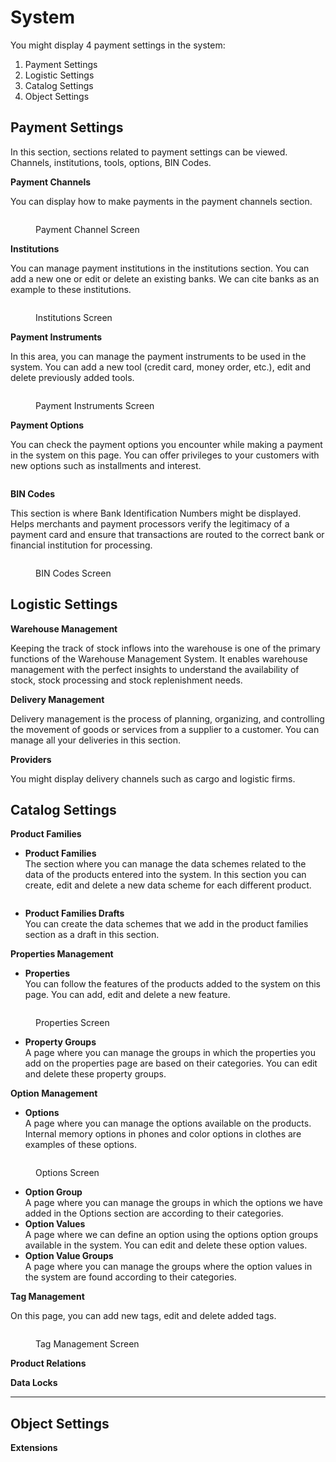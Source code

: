 # System

You might display 4 payment settings in the system:

1. Payment Settings
2. Logistic Settings
3. Catalog Settings
4. Object Settings

## Payment Settings

In this section, sections related to payment settings can be viewed. Channels, institutions, tools, options, BIN Codes.

**Payment Channels**

You can display how to make payments in the payment channels section.

<figure><img src="../../.gitbook/assets/payment-channels.png" alt=""><figcaption><p>Payment Channel Screen</p></figcaption></figure>

**Institutions**

You can manage payment institutions in the institutions section. You can add a new one or edit or delete an existing banks. We can cite banks as an example to these institutions.

<figure><img src="../../.gitbook/assets/instituations.png" alt=""><figcaption><p>Institutions Screen</p></figcaption></figure>

**Payment Instruments**

In this area, you can manage the payment instruments to be used in the system. You can add a new tool (credit card, money order, etc.), edit and delete previously added tools.

<figure><img src="../../.gitbook/assets/payment-channels (1).png" alt=""><figcaption><p>Payment Instruments Screen </p></figcaption></figure>

**Payment Options**

You can check the payment options you encounter while making a payment in the system on this page. You can offer privileges to your customers with new options such as installments and interest.

<figure><img src="../../.gitbook/assets/payment options (1).png" alt=""><figcaption></figcaption></figure>

**BIN Codes**

This section is where Bank Identification Numbers might be displayed. Helps merchants and payment processors verify the legitimacy of a payment card and ensure that transactions are routed to the correct bank or financial institution for processing.

<figure><img src="../../.gitbook/assets/bin codes.png" alt=""><figcaption><p>BIN Codes Screen </p></figcaption></figure>

## Logistic Settings

**Warehouse Management**

Keeping the track of stock inflows into the warehouse is one of the primary functions of the Warehouse Management System. It enables warehouse management with the perfect insights to understand the availability of stock, stock processing and stock replenishment needs.

**Delivery Management**

Delivery management is the process of planning, organizing, and controlling the movement of goods or services from a supplier to a customer. You can manage all your deliveries in this section.

**Providers**

You might display delivery channels such as cargo and logistic firms.



## Catalog Settings

**Product Families**

* **Product Families**\
  The section where you can manage the data schemes related to the data of the products entered into the system. In this section you can create, edit and delete a new data scheme for each different product.

<figure><img src="../../.gitbook/assets/Screenshot_1 (1).png" alt=""><figcaption></figcaption></figure>

* **Product Families Drafts**\
  You can create the data schemes that we add in the product families section as a draft in this section.

**Properties Management**

* **Properties**\
  You can follow the features of the products added to the system on this page. You can add, edit and delete a new feature.

<figure><img src="../../.gitbook/assets/properties (1).png" alt=""><figcaption><p>Properties Screen </p></figcaption></figure>

* **Property Groups** \
  A page where you can manage the groups in which the properties you add on the properties page are based on their categories. You can edit and delete these property groups.

**Option Management**

* **Options**\
  A page where you can manage the options available on the products. Internal memory options in phones and color options in clothes are examples of these options.

<figure><img src="../../.gitbook/assets/options (1).png" alt=""><figcaption><p>Options Screen</p></figcaption></figure>

* **Option Group**\
  A page where you can manage the groups in which the options we have added in the Options section are according to their categories.
* **Option Values**\
  A page where we can define an option using the options option groups available in the system. You can edit and delete these option values.
* **Option Value Groups**\
  A page where you can manage the groups where the option values in the system are found according to their categories.

**Tag Management**

On this page, you can add new tags, edit and delete added tags.

<figure><img src="../../.gitbook/assets/tag management.png" alt=""><figcaption><p>Tag Management Screen </p></figcaption></figure>

**Product Relations**

**Data Locks**

****

## Object Settings

**Extensions**
